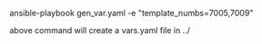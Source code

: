 ansible-playbook gen_var.yaml -e "template_numbs=7005,7009"

above command will create a vars.yaml file in ../
